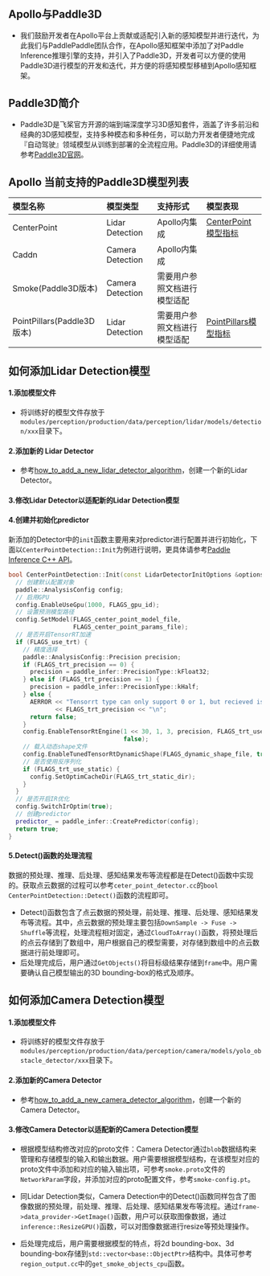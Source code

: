 ## Apollo与Paddle3D
- 我们鼓励开发者在Apollo平台上贡献或适配引入新的感知模型并进行迭代，为此我们与PaddlePaddle团队合作，在Apollo感知框架中添加了对Paddle Inference推理引擎的支持，并引入了Paddle3D，开发者可以方便的使用Paddle3D进行模型的开发和迭代，并方便的将感知模型移植到Apollo感知框架。
## Paddle3D简介
- Paddle3D是飞桨官方开源的端到端深度学习3D感知套件，涵盖了许多前沿和经典的3D感知模型，支持多种模态和多种任务，可以助力开发者便捷地完成『自动驾驶』领域模型从训练到部署的全流程应用。Paddle3D的详细使用请参考[Paddle3D官网](https://github.com/PaddlePaddle/Paddle3D)。

## Apollo 当前支持的Paddle3D模型列表
|模型名称 | 模型类型 | 支持形式 |  模型表现|
|:---|:---|:---|:---|
|CenterPoint  |  Lidar Detection |  Apollo内集成  | [CenterPoint模型指标](https://github.com/PaddlePaddle/Paddle3D/tree/develop/docs/models/centerpoint)   |
|Caddn |  Camera Detection |  Apollo内集成 |    |
|Smoke(Paddle3D版本)| Camera Detection  | 需要用户参照文档进行模型适配  |    |
| PointPillars(Paddle3D版本)|  Lidar Detection | 需要用户参照文档进行模型适配 |[PointPillars模型指标](https://github.com/PaddlePaddle/Paddle3D/tree/develop/docs/models/pointpillars)   |

## 如何添加Lidar Detection模型
#### 1.添加模型文件
- 将训练好的模型文件存放于`modules/perception/production/data/perception/lidar/models/detection/xxx`目录下。
#### 2.添加新的 Lidar Detector
- 参考[how_to_add_a_new_lidar_detector_algorithm](../../docs/howto/how_to_add_a_new_lidar_detector_algorithm_cn.md)，创建一个新的Lidar Detector。
#### 3.修改Lidar Detector以适配新的Lidar Detection模型
#### 4.创建并初始化predictor

新添加的Detector中的`init`函数主要用来对predictor进行配置并进行初始化，下面以`CenterPointDetection::Init`为例进行说明，更具体请参考[Paddle Inference C++ API](https://paddle-inference.readthedocs.io/en/master/api_reference/cxx_api_doc/cxx_api_index.html)。

```C++
bool CenterPointDetection::Init(const LidarDetectorInitOptions &options) {
  // 创建默认配置对象 
  paddle::AnalysisConfig config;
  // 启用GPU
  config.EnableUseGpu(1000, FLAGS_gpu_id);
  // 设置预测模型路径
  config.SetModel(FLAGS_center_point_model_file,
                  FLAGS_center_point_params_file);
  // 是否开启TensorRT加速
  if (FLAGS_use_trt) {
    // 精度选择
    paddle::AnalysisConfig::Precision precision;
    if (FLAGS_trt_precision == 0) {
      precision = paddle_infer::PrecisionType::kFloat32;
    } else if (FLAGS_trt_precision == 1) {
      precision = paddle_infer::PrecisionType::kHalf;
    } else {
      AERROR << "Tensorrt type can only support 0 or 1, but recieved is"
             << FLAGS_trt_precision << "\n";
      return false;
    }
    config.EnableTensorRtEngine(1 << 30, 1, 3, precision, FLAGS_trt_use_static,
                                false);
    // 载入动态shape文件
    config.EnableTunedTensorRtDynamicShape(FLAGS_dynamic_shape_file, true);
    // 是否使用反序列化
    if (FLAGS_trt_use_static) {
      config.SetOptimCacheDir(FLAGS_trt_static_dir);
    }
  }
  // 是否开启IR优化
  config.SwitchIrOptim(true);
  // 创建predictor
  predictor_ = paddle_infer::CreatePredictor(config);
  return true;
}
```
#### 5.Detect()函数的处理流程
数据的预处理、推理、后处理、感知结果发布等流程都是在Detect()函数中实现的。获取点云数据的过程可以参考`ceter_point_detector.cc`的`bool CenterPointDetection::Detect()`函数的流程即可。

- Detect()函数包含了点云数据的预处理，前处理、推理、后处理、感知结果发布等流程。其中，点云数据的预处理主要包括`DownSample -> Fuse -> Shuffle`等流程，处理流程相对固定，通过`CloudToArray()`函数，将预处理后的点云存储到了数组中，用户根据自己的模型需要，对存储到数组中的点云数据进行前处理即可。
- 后处理完成后，用户通过`GetObjects()`将目标级结果存储到`frame`中。用户需要确认自己模型输出的3D bounding-box的格式及顺序。

## 如何添加Camera Detection模型

#### 1.添加模型文件
- 将训练好的模型文件存放于`modules/perception/production/data/perception/camera/models/yolo_obstacle_detector/xxx`目录下。

#### 2.添加新的Camera Detector
- 参考[how_to_add_a_new_camera_detector_algorithm](../../docs/howto/how_to_add_a_new_camera_detector_algorithm_cn.md)，创建一个新的Camera Detector。

#### 3.修改Camera Detector以适配新的Camera Detection模型
- 根据模型结构修改对应的proto文件：Camera Detector通过`blob`数据结构来管理和存储模型的输入和输出数据。用户需要根据模型结构，在该模型对应的proto文件中添加和对应的输入输出项，可参考`smoke.proto`文件的`NetworkParam`字段，并添加对应的proto配置文件，参考`smoke-config.pt`。

- 同Lidar Detection类似，Camera Detection中的Detect()函数同样包含了图像数据的预处理，前处理、推理、后处理、感知结果发布等流程。通过`frame->data_provider->GetImage()`函数，用户可以获取图像数据，通过`inference::ResizeGPU()`函数，可以对图像数据进行resize等预处理操作。
- 后处理完成后，用户需要根据模型的特点，将2d bounding-box、3d bounding-box存储到`std::vector<base::ObjectPtr>`结构中。具体可参考`region_output.cc`中的`get_smoke_objects_cpu`函数。

